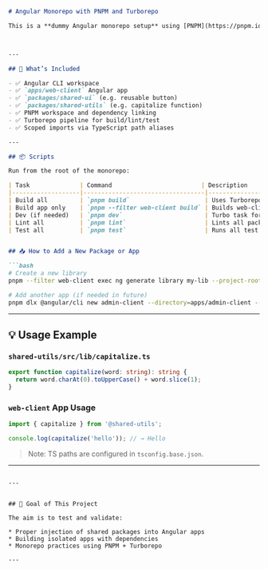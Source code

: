 
```markdown
# Angular Monorepo with PNPM and Turborepo

This is a **dummy Angular monorepo setup** using [PNPM](https://pnpm.io), [Turborepo](https://turbo.build), and the Angular CLI. The purpose of this project is to test **injecting internal/shared packages** into Angular apps cleanly and efficiently.



---

## 🚀 What’s Included

- ✅ Angular CLI workspace
- ✅ `apps/web-client` Angular app
- ✅ `packages/shared-ui` (e.g. reusable button)
- ✅ `packages/shared-utils` (e.g. capitalize function)
- ✅ PNPM workspace and dependency linking
- ✅ Turborepo pipeline for build/lint/test
- ✅ Scoped imports via TypeScript path aliases

---

## 📦 Scripts

Run from the root of the monorepo:

| Task              | Command                         | Description                          |
|-------------------|----------------------------------|--------------------------------------|
| Build all         | `pnpm build`                     | Uses Turborepo to build everything   |
| Build app only    | `pnpm --filter web-client build` | Builds web-client and its deps       |
| Dev (if needed)   | `pnpm dev`                       | Turbo task for dev scripts (optional)|
| Lint all          | `pnpm lint`                      | Lints all packages/apps              |
| Test all          | `pnpm test`                      | Runs all test tasks                  |


## 📥 How to Add a New Package or App

```bash
# Create a new library
pnpm --filter web-client exec ng generate library my-lib --project-root=packages/my-lib --prefix=lib

# Add another app (if needed in future)
pnpm dlx @angular/cli new admin-client --directory=apps/admin-client --create-application --strict --routing --style=scss
````

---

## 💡 Usage Example

### `shared-utils/src/lib/capitalize.ts`

```ts
export function capitalize(word: string): string {
  return word.charAt(0).toUpperCase() + word.slice(1);
}
```

### `web-client` App Usage

```ts
import { capitalize } from '@shared-utils';

console.log(capitalize('hello')); // → Hello
```

> Note: TS paths are configured in `tsconfig.base.json`.

---


```

---


## 🧪 Goal of This Project

The aim is to test and validate:

* Proper injection of shared packages into Angular apps
* Building isolated apps with dependencies
* Monorepo practices using PNPM + Turborepo

---



```
